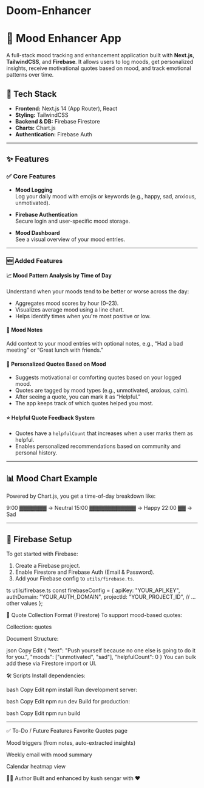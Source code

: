 # Doom-Enhancer
# 🧠 Mood Enhancer App 

A full-stack mood tracking and enhancement application built with **Next.js**, **TailwindCSS**, and **Firebase**. It allows users to log moods, get personalized insights, receive motivational quotes based on mood, and track emotional patterns over time.

## 🚀 Tech Stack

- **Frontend:** Next.js 14 (App Router), React
- **Styling:** TailwindCSS
- **Backend & DB:** Firebase Firestore
- **Charts:** Chart.js
- **Authentication:** Firebase Auth

---

## ✨ Features

### ✅ Core Features

- **Mood Logging**  
  Log your daily mood with emojis or keywords (e.g., happy, sad, anxious, unmotivated).

- **Firebase Authentication**  
  Secure login and user-specific mood storage.

- **Mood Dashboard**  
  See a visual overview of your mood entries.

---

### 🆕 Added Features

#### 📈 Mood Pattern Analysis by Time of Day

Understand when your moods tend to be better or worse across the day:

- Aggregates mood scores by hour (0–23).
- Visualizes average mood using a line chart.
- Helps identify times when you're most positive or low.

#### 🧾 Mood Notes

Add context to your mood entries with optional notes, e.g., “Had a bad meeting” or “Great lunch with friends.”

#### 💬 Personalized Quotes Based on Mood

- Suggests motivational or comforting quotes based on your logged mood.
- Quotes are tagged by mood types (e.g., unmotivated, anxious, calm).
- After seeing a quote, you can mark it as “Helpful.”
- The app keeps track of which quotes helped you most.

#### ⭐ Helpful Quote Feedback System

- Quotes have a `helpfulCount` that increases when a user marks them as helpful.
- Enables personalized recommendations based on community and personal history.

---

## 📊 Mood Chart Example

Powered by Chart.js, you get a time-of-day breakdown like:

9:00 ▓▓▓▓▓▓▓ → Neutral 15:00 ▓▓▓▓▓▓▓▓▓▓▓▓ → Happy 22:00 ▓▓ → Sad


---

## 🔐 Firebase Setup

To get started with Firebase:

1. Create a Firebase project.
2. Enable Firestore and Firebase Auth (Email & Password).
3. Add your Firebase config to `utils/firebase.ts`.

ts
 utils/firebase.ts
const firebaseConfig = {
  apiKey: "YOUR_API_KEY",
  authDomain: "YOUR_AUTH_DOMAIN",
  projectId: "YOUR_PROJECT_ID",
  // ... other values
};

🧠 Quote Collection Format (Firestore)
To support mood-based quotes:

Collection: quotes

Document Structure:

json
Copy
Edit
{
  "text": "Push yourself because no one else is going to do it for you.",
  "moods": ["unmotivated", "sad"],
  "helpfulCount": 0
}
You can bulk add these via Firestore import or UI.

🛠️ Scripts
Install dependencies:

bash
Copy
Edit
npm install
Run development server:

bash
Copy
Edit
npm run dev
Build for production:

bash
Copy
Edit
npm run build

--- 

✅ To-Do / Future Features
Favorite Quotes page

Mood triggers (from notes, auto-extracted insights)

Weekly email with mood summary

Calendar heatmap view

🧑‍💻 Author
Built and enhanced by kush sengar with ❤️



